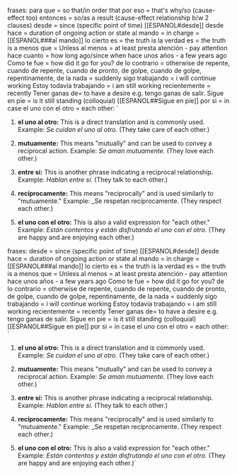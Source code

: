 frases:
para que = so that/in order that
por eso = that's why/so (cause-effect too)
entonces = so/as a result (cause-effect relationship b/w 2 clauses)
desde = since (specific point of time) [[ESPANOL#desde]]
desde hace = duration of ongoing action or state
al mando = in charge = [[ESPANOL###al mando]]
lo cierto es = the truth is
la verdad es = the truth is
a menos que = Unless
al menos = at least
presta atención - pay attention
hace cuanto = how long ago/since when
hace unos años - a few years ago
Como te fue = how did it go for you?
de lo contrario = otherwise
de repente, cuando de repente, cuando de pronto, de golpe, cuando de golpe, repentinamente, de la nada = suddenly
sigo trabajando = i will continue working
Estoy todavía trabajando = i am still working
recientemente = recently
Tener ganas de= to have a desire e.g. tengo ganas de salir.
Sigue en pie = is it still standing (colloquial) [[ESPANOL##Sigue en pie]] 
por si = in case
el uno con el otro = each other: 
`
1. **el uno al otro:** This is a direct translation and is commonly used. Example: _Se cuidan el uno al otro._ (They take care of each other.)
    
2. **mutuamente:** This means "mutually" and can be used to convey a reciprocal action. Example: _Se aman mutuamente._ (They love each other.)
    
3. **entre sí:** This is another phrase indicating a reciprocal relationship. Example: _Hablan entre sí._ (They talk to each other.)
    
4. **recíprocamente:** This means "reciprocally" and is used similarly to "mutuamente." Example: _Se respetan recíprocamente. (They respect each other.)
    
5. **el uno con el otro:** This is also a valid expression for "each other." Example: _Están contentos y están disfrutando el uno con el otro._ (They are happy and are enjoying each other.)

frases:
desde = since (specific point of time) [[ESPANOL#desde]]
desde hace = duration of ongoing action or state
al mando = in charge = [[ESPANOL###al mando]]
lo cierto es = the truth is
la verdad es = the truth is
a menos que = Unless
al menos = at least
presta atención - pay attention
hace unos años - a few years ago
Como te fue = how did it go for you?
de lo contrario = otherwise
de repente, cuando de repente, cuando de pronto, de golpe, cuando de golpe, repentinamente, de la nada = suddenly
sigo trabajando = i will continue working
Estoy todavía trabajando = i am still working
recientemente = recently
Tener ganas de= to have a desire e.g. tengo ganas de salir.
Sigue en pie = is it still standing (colloquial) [[ESPANOL##Sigue en pie]] 
por si = in case
el uno con el otro = each other: 
`
1. **el uno al otro:** This is a direct translation and is commonly used. Example: _Se cuidan el uno al otro._ (They take care of each other.)
    
2. **mutuamente:** This means "mutually" and can be used to convey a reciprocal action. Example: _Se aman mutuamente._ (They love each other.)
    
3. **entre sí:** This is another phrase indicating a reciprocal relationship. Example: _Hablan entre sí._ (They talk to each other.)
    
4. **recíprocamente:** This means "reciprocally" and is used similarly to "mutuamente." Example: _Se respetan recíprocamente. (They respect each other.)
    
5. **el uno con el otro:** This is also a valid expression for "each other." Example: _Están contentos y están disfrutando el uno con el otro._ (They are happy and are enjoying each other.)`